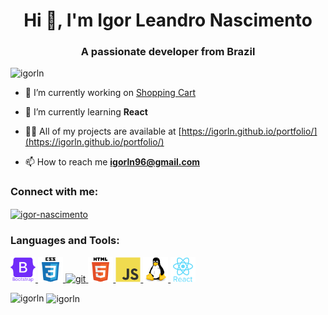 <h1 align="center">Hi 👋, I'm Igor Leandro Nascimento</h1>
<h3 align="center">A passionate developer from Brazil</h3>

<p align="left"> <img src="https://komarev.com/ghpvc/?username=igorln&label=Profile%20views&color=0e75b6&style=flat" alt="igorln" /> </p>

- 🔭 I’m currently working on [Shopping Cart](https://github.com/igorln/shopping-cart)

- 🌱 I’m currently learning **React**

- 👨‍💻 All of my projects are available at [https://igorln.github.io/portfolio/](https://igorln.github.io/portfolio/)

- 📫 How to reach me **igorln96@gmail.com**

<h3 align="left">Connect with me:</h3>
<p align="left">
<a href="https://linkedin.com/in/igor-nascimento" target="blank"><img align="center" src="https://cdn.jsdelivr.net/npm/simple-icons@3.0.1/icons/linkedin.svg" alt="igor-nascimento" height="30" width="40" /></a>
</p>

<h3 align="left">Languages and Tools:</h3>
<p align="left"> <a href="https://getbootstrap.com" target="_blank"> <img src="https://raw.githubusercontent.com/devicons/devicon/master/icons/bootstrap/bootstrap-plain-wordmark.svg" alt="bootstrap" width="40" height="40"/> </a> <a href="https://www.w3schools.com/css/" target="_blank"> <img src="https://raw.githubusercontent.com/devicons/devicon/master/icons/css3/css3-original-wordmark.svg" alt="css3" width="40" height="40"/> </a> <a href="https://git-scm.com/" target="_blank"> <img src="https://www.vectorlogo.zone/logos/git-scm/git-scm-icon.svg" alt="git" width="40" height="40"/> </a> <a href="https://www.w3.org/html/" target="_blank"> <img src="https://raw.githubusercontent.com/devicons/devicon/master/icons/html5/html5-original-wordmark.svg" alt="html5" width="40" height="40"/> </a> <a href="https://developer.mozilla.org/en-US/docs/Web/JavaScript" target="_blank"> <img src="https://raw.githubusercontent.com/devicons/devicon/master/icons/javascript/javascript-original.svg" alt="javascript" width="40" height="40"/> </a> <a href="https://www.linux.org/" target="_blank"> <img src="https://raw.githubusercontent.com/devicons/devicon/master/icons/linux/linux-original.svg" alt="linux" width="40" height="40"/> </a> <a href="https://reactjs.org/" target="_blank"> <img src="https://raw.githubusercontent.com/devicons/devicon/master/icons/react/react-original-wordmark.svg" alt="react" width="40" height="40"/> </a> </p>

<p><img align="left" src="https://github-readme-stats.vercel.app/api/top-langs?username=igorln&show_icons=true&locale=en&layout=compact" alt="igorln" /></p>

<p>&nbsp;<img align="center" src="https://github-readme-stats.vercel.app/api?username=igorln&show_icons=true&locale=en" alt="igorln" /></p>
